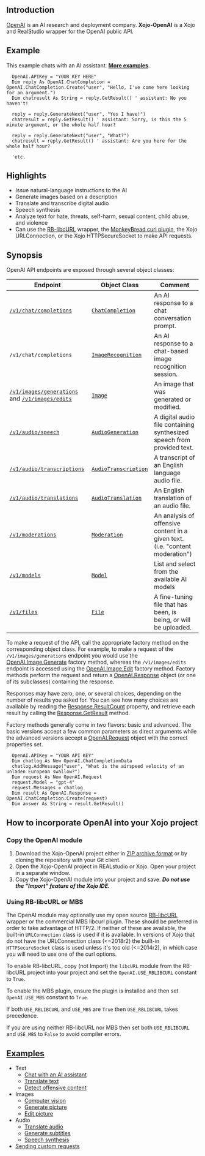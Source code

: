 ## Introduction
[OpenAI](https://openai.com/) is an AI research and deployment company. **Xojo-OpenAI** is a Xojo and RealStudio wrapper for the OpenAI public API.

## Example
This example chats with an AI assistant. [**More examples**](https://github.com/charonn0/Xojo-OpenAI/wiki#examples).
```realbasic
  OpenAI.APIKey = "YOUR KEY HERE"
  Dim reply As OpenAI.ChatCompletion = OpenAI.ChatCompletion.Create("user", "Hello, I've come here looking for an argument.")
  Dim chatresult As String = reply.GetResult() ' assistant: No you haven't!
  
  reply = reply.GenerateNext("user", "Yes I have!")
  chatresult = reply.GetResult() ' assistant: Sorry, is this the 5 minute argument, or the whole half hour?
  
  reply = reply.GenerateNext("user", "What?")
  chatresult = reply.GetResult() ' assistant: Are you here for the whole half hour?
  
  'etc.
```

## Highlights
* Issue natural-language instructions to the AI
* Generate images based on a description
* Translate and transcribe digital audio
* Speech synthesis
* Analyze text for hate, threats, self-harm, sexual content, child abuse, and violence
* Can use the [RB-libcURL](https://github.com/charonn0/RB-libcURL) wrapper, the [MonkeyBread curl plugin](https://www.monkeybreadsoftware.net/class-curlmbs.shtml), the Xojo URLConnection, or the Xojo HTTPSecureSocket to make API requests. 

## Synopsis

OpenAI API endpoints are exposed through several object classes:

|Endpoint|Object Class|Comment|
|-----------|------------|-------|
|[`/v1/chat/completions`](https://platform.openai.com/docs/api-reference/chat/create)|[`ChatCompletion`](https://github.com/charonn0/Xojo-OpenAI/wiki/OpenAI.ChatCompletion)|An AI response to a chat conversation prompt.| 
|`/v1/chat/completions`|[`ImageRecognition`](https://github.com/charonn0/Xojo-OpenAI/wiki/OpenAI.ChatCompletion)|An AI response to a chat-based image recognition session.| 
|[`/v1/images/generations`](https://platform.openai.com/docs/api-reference/images/create) and [`/v1/images/edits`](https://platform.openai.com/docs/api-reference/images/createEdit)|[`Image`](https://github.com/charonn0/Xojo-OpenAI/wiki/OpenAI.Image)|An image that was generated or modified.| 
|[`/v1/audio/speech`](https://platform.openai.com/docs/api-reference/audio)|[`AudioGeneration`](https://github.com/charonn0/Xojo-OpenAI/wiki/OpenAI.Audiogeneration)|A digital audio file containing synthesized speech from provided text.|
|[`/v1/audio/transcriptions`](https://platform.openai.com/docs/api-reference/audio/createTranscription)|[`AudioTranscription`](https://github.com/charonn0/Xojo-OpenAI/wiki/OpenAI.AudioTranscription)|A transcript of an English language audio file.| 
|[`/v1/audio/translations`](https://platform.openai.com/docs/api-reference/audio/createTranslation)|[`AudioTranslation`](https://github.com/charonn0/Xojo-OpenAI/wiki/OpenAI.AudioTranslation)|An English translation of an audio file.| 
|[`/v1/moderations`](https://platform.openai.com/docs/api-reference/moderations)|[`Moderation`](https://github.com/charonn0/Xojo-OpenAI/wiki/OpenAI.Moderation)|An analysis of offensive content in a given text. (i.e. "content moderation")| 
|[`/v1/models`](https://platform.openai.com/docs/api-reference/models)|[`Model`](https://github.com/charonn0/Xojo-OpenAI/wiki/OpenAI.Model)|List and select from the available AI models|
|[`/v1/files`](https://platform.openai.com/docs/api-reference/files)|[`File`](https://github.com/charonn0/Xojo-OpenAI/wiki/OpenAI.File)|A fine-tuning file that has been, is being, or will be uploaded.|

To make a request of the API, call the appropriate factory method on the corresponding object class. For example, to make a request of the `/v1/images/generations` endpoint you would use the [OpenAI.Image.Generate](https://github.com/charonn0/Xojo-OpenAI/wiki/OpenAI.Image.Generate) factory method, whereas the `/v1/images/edits` endpoint is accessed using the [OpenAI.Image.Edit](https://github.com/charonn0/Xojo-OpenAI/wiki/OpenAI.Image.Edit) factory method. Factory methods perform the request and return a [OpenAI.Response](https://github.com/charonn0/Xojo-OpenAI/wiki/OpenAI.Response) object (or one of its subclasses) containing the response.

Responses may have zero, one, or several choices, depending on the number of results you asked for. You can see how many choices are available by reading the [Response.ResultCount](https://github.com/charonn0/Xojo-OpenAI/wiki/OpenAI.Response.ResultCount) property, and retrieve each result by calling the [Response.GetResult](https://github.com/charonn0/Xojo-OpenAI/wiki/OpenAI.Response.GetResult) method.

Factory methods generally come in two flavors: basic and advanced. The basic versions accept a few common parameters as direct arguments while the advanced versions accept a [OpenAI.Request](https://github.com/charonn0/Xojo-OpenAI/wiki/OpenAI.Request) object with the correct properties set. 

```realbasic
  OpenAI.APIKey = "YOUR API KEY"
  Dim chatlog As New OpenAI.ChatCompletionData
  chatlog.AddMessage("user", "What is the airspeed velocity of an unladen European swallow?")
  Dim request As New OpenAI.Request
  request.Model = "gpt-4"
  request.Messages = chatlog
  Dim result As OpenAI.Response = OpenAI.ChatCompletion.Create(request)
  Dim answer As String = result.GetResult()
```

## How to incorporate OpenAI into your Xojo project

### Copy the OpenAI module
1. Download the Xojo-OpenAI project either in [ZIP archive format](https://github.com/charonn0/Xojo-OpenAI/archive/master.zip) or by cloning the repository with your Git client.
2. Open the Xojo-OpenAI project in REALstudio or Xojo. Open your project in a separate window.
3. Copy the Xojo-OpenAI module into your project and save. _**Do not use the "Import" feature of the Xojo IDE.**_

### Using RB-libcURL or MBS
The OpenAI module may optionally use my open source [RB-libcURL](https://github.com/charonn0/RB-libcURL) wrapper or the commercial MBS libcurl plugin. These should be preferred in order to take advantage of HTTP/2. If neither of these are available, the built-in `URLConnection` class is used if it is available. In versions of Xojo that do not have the URLConnection class (<=2018r2) the built-in `HTTPSecureSocket` class is used unless it's too old (<=2014r2), in which case you will need to use one of the curl options.

To enable RB-libcURL, copy (not Import) the `libcURL` module from the RB-libcURL project into your project and set the `OpenAI.USE_RBLIBCURL` constant to `True`.

To enable the MBS plugin, ensure the plugin is installed and then set `OpenAI.USE_MBS` constant to `True`.

If both `USE_RBLIBCURL` and `USE_MBS` are `True` then `USE_RBLIBCURL` takes precedence.

If you are using neither RB-libcURL nor MBS then set both `USE_RBLIBCURL` and `USE_MBS` to `False` to avoid compiler errors.

## [Examples](https://github.com/charonn0/Xojo-OpenAI/wiki/Examples)
  * Text
    * [Chat with an AI assistant](https://github.com/charonn0/Xojo-OpenAI/wiki/Examples#chatting-with-an-ai-assistant)
    * [Translate text](https://github.com/charonn0/Xojo-OpenAI/wiki/Examples#translate-text)
    * [Detect offensive content](https://github.com/charonn0/Xojo-OpenAI/wiki/Examples#check-text-for-offensive-content)
  * Images
    * [Computer vision](https://github.com/charonn0/Xojo-OpenAI/wiki/Examples#computer-vision)
    * [Generate picture](https://github.com/charonn0/Xojo-OpenAI/wiki/Examples#generate-picture)
    * [Edit picture](https://github.com/charonn0/Xojo-OpenAI/wiki/Examples#edit-a-picture)
  * Audio
    * [Translate audio](https://github.com/charonn0/Xojo-OpenAI/wiki/Examples#translate-audio)
    * [Generate subtitles](https://github.com/charonn0/Xojo-OpenAI/wiki/Examples#generate-subtitles-for-a-video)
    * [Speech synthesis](https://github.com/charonn0/Xojo-OpenAI/wiki/Examples#speech-synthesis)
  * [Sending custom requests](https://github.com/charonn0/Xojo-OpenAI/wiki/Examples#sending-a-custom-request)
